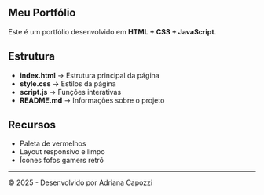 ## Meu Portfólio

Este é um portfólio desenvolvido em **HTML + CSS + JavaScript**.

## Estrutura
- **index.html** → Estrutura principal da página
- **style.css** → Estilos da página
- **script.js** → Funções interativas
- **README.md** → Informações sobre o projeto

## Recursos
- Paleta de vermelhos
- Layout responsivo e limpo
- Ícones fofos gamers retrô

---
© 2025 - Desenvolvido por Adriana Capozzi
